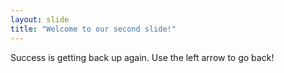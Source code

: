 ```yaml
---
layout: slide
title: "Welcome to our second slide!"
---
```

Success is getting back up again.
Use the left arrow to go back!
